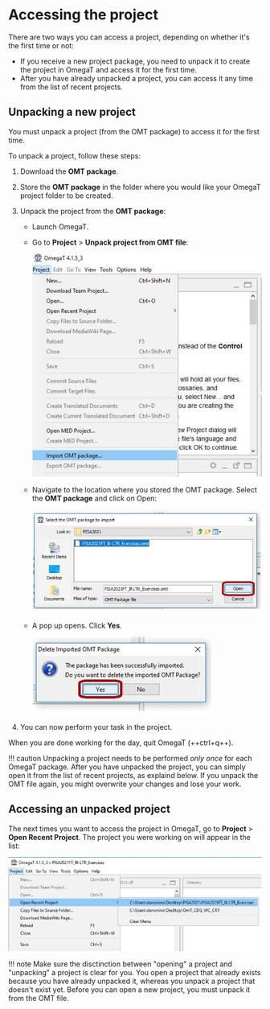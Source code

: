 # Accessing the project

There are two ways you can access a project, depending on whether it's the first time or not: 

+ If you receive a new project package, you need to unpack it to create the project in OmegaT and access it for the first time.
+ After you have already unpacked a project, you can access it any time from the list of recent projects.

## Unpacking a new project

You must unpack a project (from the OMT package) to access it for the first time. 

To unpack a project, follow these steps: 

1. Download the **OMT package**.

2. Store the **OMT package** in the folder where you would like your OmegaT project folder to be created.<!-- @todo: tips on file organization -->

3. Unpack the project from the **OMT package**:
  
    + Launch OmegaT.
  
    + Go to **Project** > **Unpack project from OMT file**:<!-- @todo: update screenshot -->

        ![](../_assets/img/01_import_omt_package.jpg)

        <!-- [<img src="https://pisawiki.capstan.be/lib/exe/fetch.php?media=ug:01_import_omt_package.jpg" class="media" alt="" width="400" />](https://pisawiki.capstan.be/lib/exe/fetch.php?media=ug:01_import_omt_package.jpg){ align=right } -->

    + Navigate to the location where you stored the OMT package. Select the **OMT package** and click on Open:
  
        ![](../_assets/img/02_open_omt_package.jpg)

    + A pop up opens. Click **Yes**.
  
        ![](../_assets/img/03_delete_original_package.jpg) 

4. You can now perform your task in the project.

When you are done working for the day, quit OmegaT (++ctrl+q++).

!!! caution
    Unpacking a project needs to be performed _only once_ for each OmegaT package. After you have unpacked the project, you can simply open it from the list of recent projects, as explaind below. If you unpack the OMT file again, you might overwrite your changes and lose your work.
    <!-- @todo: to be tested... -->

## Accessing an unpacked project

The next times you want to access the project in OmegaT, go to **Project** > **Open Recent Project**. The project you were working on will appear in the list:

   ![](../_assets/img/04_open_recent_project.jpg)


!!! note
    Make sure the disctinction between "opening" a project and "unpacking" a project is clear for you. You open a project that already exists because you have already unpacked it, whereas you unpack a project that doesn't exist yet. Before you can open a new project, you must unpack it from the OMT file.